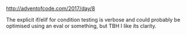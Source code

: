 http://adventofcode.com/2017/day/8

The explicit if/elif for condition testing is verbose and could probably be optimised using an eval or something, but TBH I like its clarity.
